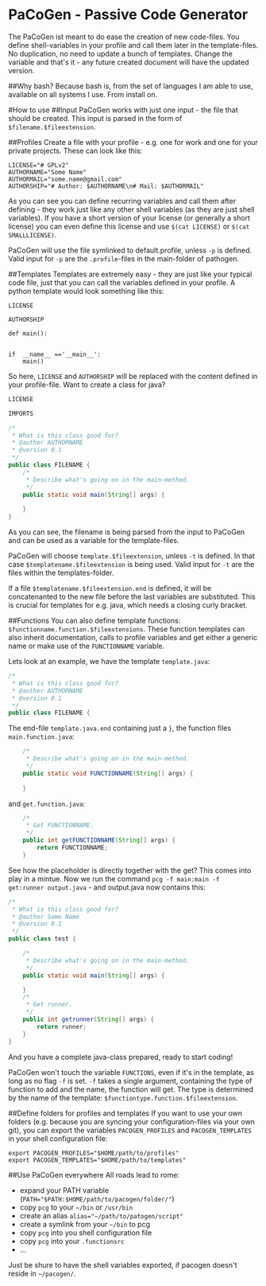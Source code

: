 PaCoGen - Passive Code Generator
=======

The PaCoGen ist meant to do ease the creation of new code-files.
You define shell-variables in your profile and call them later in the template-files. No duplication, no need to update a bunch of templates. Change the variable and that's it - any future created document will have the updated version.

##Why bash?
Because bash is, from the set of languages I am able to use, available on all systems I use. From install on.

#How to use
##Input
PaCoGen works with just one input - the file that should be created. This input is parsed in the form of `$filename.$fileextension`.

##Profiles
Create a file with your profile - e.g. one for work and one for your private projects. These can look like this:
```shell
LICENSE="# GPLv2"
AUTHORNAME="Some Name"
AUTHORMAIL="some.name@gmail.com"
AUTHORSHIP="# Author: $AUTHORNAME\n# Mail: $AUTHORMAIL"
```
As you can see you can define recurring variables and call them after defining - they work just like any other shell variables (as they are just shell variables). If you have a short version of your license (or generally a short license) you can even define this license and use `$(cat LICENSE)` or `$(cat SMALLLICENSE)`.

PaCoGen will use the file symlinked to default.profile, unless `-p` is defined. Valid input for `-p` are the `.profile`-files in the main-folder of pathogen.

##Templates
Templates are extremely easy - they are just like your typical code file, just that you can call the variables defined in your profile. A python template would look something like this:
```shell
LICENSE

AUTHORSHIP

def main():
    

if  __name__ =='__main__':
    main()
```
So here, `LICENSE` and `AUTHORSHIP` will be replaced with the content defined in your profile-file. 
Want to create a class for java?
```java
LICENSE

IMPORTS

/*
 * What is this class good for?
 * @author AUTHORNAME
 * @version 0.1
 */
public class FILENAME {
    /*
     * Describe what's going on in the main-method.
     */
    public static void main(String[] args) {
         
    }
}
```
As you can see, the filename is being parsed from the input to PaCoGen and can be used as a variable for the template-files.

PaCoGen will choose `template.$fileextension`, unless `-t` is defined. In that case `$templatename.$fileextension` is being used. Valid input for `-t` are the files within the templates-folder.

If a file `$templatename.$fileextension.end` is defined, it will be concatenanted to the new file before the last variables are substituted. This is crucial for templates for e.g. java, which needs a closing curly bracket.

##Functions
You can also define template functions: `$functionname.function.$fileextensions`.
These function templates can also inherit documentation, calls to profile variables and get either a generic name or make use of the `FUNCTIONNAME` variable.

Lets look at an example, we have the template `template.java`:
```java
/*
 * What is this class good for?
 * @author AUTHORNAME
 * @version 0.1
 */
public class FILENAME {
```
The end-file `template.java.end` containing just a `}`, the function files `main.function.java`:
```java
    /*
     * Describe what's going on in the main-method.
     */
    public static void FUNCTIONNAME(String[] args) {
         
    }
```
and `get.function.java`:
```java
    /*
     * Get FUNCTIONNAME.
     */
    public int getFUNCTIONNAME(String[] args) {
        return FUNCTIONNAME;
    }
```
See how the placeholder is directly together with the get? This comes into play in a mintue. Now we run the command `pcg -f main:main -f get:runner output.java` - and output.java now contains this:
```java
/*
 * What is this class good for?
 * @author Some Name
 * @version 0.1
 */
public class test {

    /*
     * Describe what's going on in the main-method.
     */
    public static void main(String[] args) {

    }
    /*
     * Get runner.
     */
    public int getrunner(String[] args) {
        return runner;
    }
}
```
And you have a complete java-class prepared, ready to start coding!

PaCoGen won't touch the variable `FUNCTIONS`, even if it's in the template, as long as no flag `-f` is set. `-f` takes a single argument, containing the type of function to add and the name, the function will get. The type is determined by the name of the template: `$functiontype.function.$fileextension`.

##Define folders for profiles and templates
If you want to use your own folders (e.g. because you are syncing your configuration-files via your own git), you can export the variables `PACOGEN_PROFILES` and `PACOGEN_TEMPLATES` in your shell configuration file:
```shell
export PACOGEN_PROFILES="$HOME/path/to/profiles"
export PACOGEN_TEMPLATES="$HOME/path/to/templates"
```

##Use PaCoGen everywhere
All roads lead to rome:
* expand your PATH variable (`PATH="$PATH:$HOME/path/to/pacogen/folder/"`)
* copy `pcg` to your `~/bin` or `/usr/bin`
* create an alias `alias="~/path/to/patogen/script"`
* create a symlink from your `~/bin` to pcg
* copy `pcg` into you shell configuration file
* copy `pcg` into your `.functionsrc`
* ...

Just be shure to have the shell variables exported, if pacogen doesn't reside in `~/pacogen/`.
